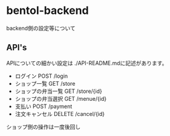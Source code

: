 # bentol-backend
backend側の設定等について

## API's
APIについての細かい設定は ./API-README.mdに記述があります。
- ログイン
POST /login
- ショップ一覧
GET /store
- ショップの弁当一覧
GET /store/{id}
- ショップの弁当選択
GET /menue/{id}
- 支払い
POST /payment
- 注文キャンセル
DELETE /cancel/{id}

ショップ側の操作は一度後回し
